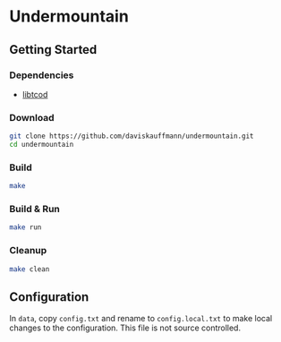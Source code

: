 # Undermountain

## Getting Started

### Dependencies

- [libtcod](https://github.com/libtcod/libtcod)

### Download

```sh
git clone https://github.com/daviskauffmann/undermountain.git
cd undermountain
```

### Build

```sh
make
```

### Build & Run

```sh
make run
```

### Cleanup

```sh
make clean
```

## Configuration

In `data`, copy `config.txt` and rename to `config.local.txt` to make local changes to the configuration. This file is not source controlled.
